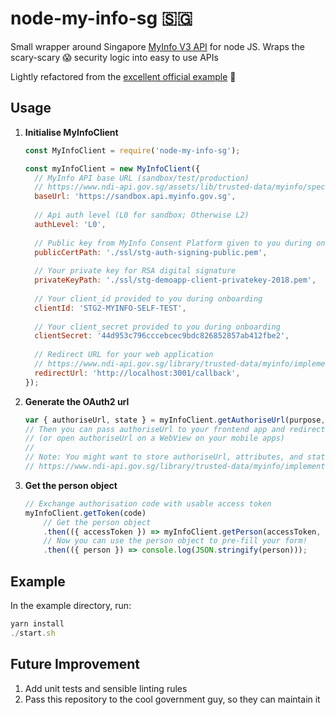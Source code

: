 # node-my-info-sg 🇸🇬


Small wrapper around Singapore [MyInfo V3 API](https://www.ndi-api.gov.sg/library/trusted-data/myinfo/introduction) for node JS. Wraps the scary-scary 😱 security logic into easy to use APIs

Lightly refactored from the [excellent official example](https://github.com/ndi-trusted-data/myinfo-demo-app) 🎉

## Usage

1. **Initialise MyInfoClient**

	```js
	const MyInfoClient = require('node-my-info-sg');

	const myInfoClient = new MyInfoClient({
	  // MyInfo API base URL (sandbox/test/production)
	  // https://www.ndi-api.gov.sg/assets/lib/trusted-data/myinfo/specs/myinfo-kyc-v3.0.1.yaml.html#section/Environments/Available-Environments
	  baseUrl: 'https://sandbox.api.myinfo.gov.sg',
	  
	  // Api auth level (L0 for sandbox; Otherwise L2)
	  authLevel: 'L0',
	  
	  // Public key from MyInfo Consent Platform given to you during onboarding for RSA digital signature
	  publicCertPath: './ssl/stg-auth-signing-public.pem',
	  
	  // Your private key for RSA digital signature
	  privateKeyPath: './ssl/stg-demoapp-client-privatekey-2018.pem',
	  
	  // Your client_id provided to you during onboarding
	  clientId: 'STG2-MYINFO-SELF-TEST',
	  
	  // Your client_secret provided to you during onboarding
	  clientSecret: '44d953c796cccebcec9bdc826852857ab412fbe2',
	  
	  // Redirect URL for your web application
	  // https://www.ndi-api.gov.sg/library/trusted-data/myinfo/implementation-technical-requirements (Callback URLs)
	  redirectUrl: 'http://localhost:3001/callback',
	});
	```

1. **Generate the OAuth2 url**

	```js
	var { authoriseUrl, state } = myInfoClient.getAuthoriseUrl(purpose, attributes);
	// Then you can pass authoriseUrl to your frontend app and redirect the user 
	// (or open authoriseUrl on a WebView on your mobile apps)
	//
	// Note: You might want to store authoriseUrl, attributes, and state to fulfill the transaction log requirements
	// https://www.ndi-api.gov.sg/library/trusted-data/myinfo/implementation-technical-requirements
	```

1. **Get the person object**

	```js	
	// Exchange authorisation code with usable access token
	myInfoClient.getToken(code)
		// Get the person object
		.then(({ accessToken }) => myInfoClient.getPerson(accessToken, _attributes)) 
		// Now you can use the person object to pre-fill your form!
		.then(({ person }) => console.log(JSON.stringify(person))); 
	```
	
## Example
	
In the example directory, run:

```js
yarn install
./start.sh
```

## Future Improvement

1. Add unit tests and sensible linting rules
1. Pass this repository to the cool government guy, so they can maintain it
